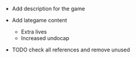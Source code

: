 * Add description for the game

* Add lategame content
    * Extra lives
    * Increased undocap
* TODO check all references and remove unused